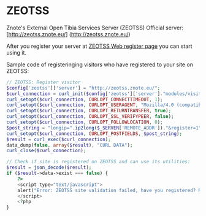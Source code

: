 ZEOTSS
======

Znote's External Open Tibia Services Server (ZEOTSS)
Official server: [http://zeotss.znote.eu/] (http://zeotss.znote.eu/)

After you register your server at [ZEOTSS Web register page](http://zeotss.znote.eu/register.php) you can start using it.

Sample code of registeringing visitors who have registered to your site on ZEOTSS:
```php
// ZEOTSS: Register visitor
$config['zeotss']['server'] = "http://zeotss.znote.eu/";
$curl_connection = curl_init($config['zeotss']['server']."modules/visitor/registervisitor.php");
curl_setopt($curl_connection, CURLOPT_CONNECTTIMEOUT, 1);
curl_setopt($curl_connection, CURLOPT_USERAGENT, "Mozilla/4.0 (compatible; MSIE 6.0; Windows NT 5.1)");
curl_setopt($curl_connection, CURLOPT_RETURNTRANSFER, true);
curl_setopt($curl_connection, CURLOPT_SSL_VERIFYPEER, false);
curl_setopt($curl_connection, CURLOPT_FOLLOWLOCATION, 0);
$post_string = "longip=".ip2long($_SERVER['REMOTE_ADDR'])."&register=1";
curl_setopt($curl_connection, CURLOPT_POSTFIELDS, $post_string);
$result = curl_exec($curl_connection);
data_dump(false, array($result), "CURL DATA");
curl_close($curl_connection);

// Check if site is registered on ZEOTSS and can use its utilities:
$result = json_decode($result);
if ($result->data->exist === false) {
	?>
	<script type="text/javascript">
	alert("Error: ZEOTSS site validation failed, have you registered? Register at: <?php echo $config['zeotss']['server']; ?>");
	</script>
	<?php
}
```